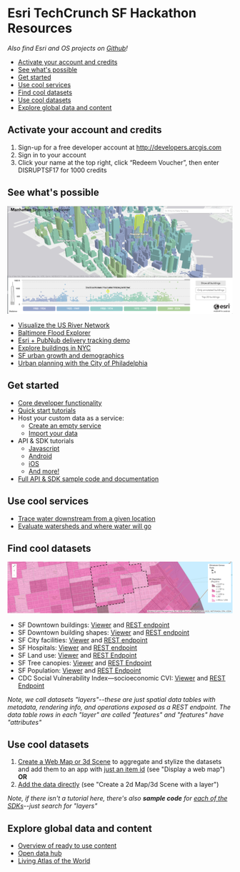 # Esri TechCrunch SF Hackathon Resources
_Also find Esri and OS projects on [Github](https://esri.github.io/)!_

- [Activate your account and credits](#activate-your-account-and-credits)
- [See what's possible](#see-whats-possible)
- [Get started](#get-started)
- [Use cool services](#use-cool-services)
- [Find cool datasets](#find-cool-datasets)
- [Use cool datasets](#use-cool-datasets)
- [Explore global data and content](#explore-global-data-and-content)

## Activate your account and credits
1.	Sign-up for a free developer account at <http://developers.arcgis.com>
2.	Sign in to your account
3.	Click your name at the top right, click “Redeem Voucher”, then enter DISRUPTSF17 for 1000 credits

## See what's possible

![Manhattan Preview Full](/images/manhattan-preview-full.png?raw=true)

- [Visualize the US River Network](https://github.com/richiecarmichael/Esri-Hydro-Hierarchy)
- [Baltimore Flood Explorer](https://maps.esri.com/rc/water/index.html)
- [Esri + PubNub delivery tracking demo](https://github.com/Esri/pubnub-delivery-tracking-demo)
- [Explore buildings in NYC](https://esri.github.io/Manhattan-skyscraper-explorer/)
- [SF urban growth and demographics](https://coolmaps.esri.com/#5)
- [Urban planning with the City of Philadelphia](https://www.arcgis.com/apps/CEWebViewer/viewer.html?3dWebScene=86f88285788a4c53bd3d5dde6b315dfe)

## Get started
- [Core developer functionality](https://developers.arcgis.com/features/)
- [Quick start tutorials](https://developers.arcgis.com/labs/)
- Host your custom data as a service:
  - [Create an empty service](https://developers.arcgis.com/labs/data/create-a-new-dataset/)
  - [Import your data](https://developers.arcgis.com/labs/data/import-data)
- API & SDK tutorials
  - [Javascript](https://developers.arcgis.com/labs/develop/#javascript)
  - [Android](https://developers.arcgis.com/labs/develop/#android)
  - [iOS](https://developers.arcgis.com/labs/develop/#ios)
  - [And more!](https://developers.arcgis.com/labs/develop/index.html)
- [Full API & SDK sample code and documentation](https://developers.arcgis.com/documentation/#sdks)

## Use cool services
- [Trace water downstream from a given location](https://developers.arcgis.com/rest/elevation/api-reference/trace-downstream.htm)
- [Evaluate watersheds and where water will go](https://developers.arcgis.com/rest/elevation/api-reference/watershed.htm)

## Find cool datasets

![Population Data](/images/population-data.png?raw=true)

- SF Downtown buildings: [Viewer](https://sfgis-portal.sfgov.org/arcgis/home/webscene/viewer.html?layers=1fc011c6e82a46bfad429628d37c5175) and [REST endpoint](https://sfgis-portal.sfgov.org/srv/rest/services/Hosted/Downtown_textured3D_P2010_bldg/SceneServer/layers/0)
- SF Downtown building shapes: [Viewer](https://sfgis-portal.sfgov.org/arcgis/home/webscene/viewer.html?layers=4c79dbab169d46f78cad35503659b899) and [REST endpoint](https://sfgis-portal.sfgov.org/srv/rest/services/Hosted/City_noTex_bldg3d_mpgz/SceneServer/layers/0)
- SF City facilities: [Viewer](http://www.arcgis.com/home/webmap/viewer.html?url=https%3A%2F%2Fsfgis-svc.sfgov.org%2Farcgis%2Frest%2Fservices%2Fsfgis%2Fcity_facilities_on_sfgis_svc%2FFeatureServer%2F0&source=sd) and [REST endpoint](https://sfgis-svc.sfgov.org/arcgis/rest/services/sfgis/city_facilities_on_sfgis_svc/FeatureServer/0)
- SF Hospitals: [Viewer](http://hub.arcgis.com/datasets/a9c42521cf68466eb39d16d582279b66_0) and [REST endpoint](https://services3.arcgis.com/YZdItf6NReIVcw7j/arcgis/rest/services/HospitalMap_WFL1/FeatureServer/0/query?outFields=*&where=1%3D1)
- SF Land use: [Viewer](http://hub.arcgis.com/datasets/Stanford::sf-land-use) and [REST Endpoint](https://services.arcgis.com/7CRlmWNEbeCqEJ6a/arcgis/rest/services/SF_Parcels/FeatureServer/0/query?outFields=*&where=1%3D1)
-	SF Tree canopies: [Viewer](http://hub.arcgis.com/datasets/Stanford::sf-tree-canopy) and [REST Endpoint](https://services.arcgis.com/7CRlmWNEbeCqEJ6a/arcgis/rest/services/SF_Parcels/FeatureServer/1/query?outFields=*&where=1%3D1)
-	SF Population: [Viewer](http://hub.arcgis.com/datasets/Stanford::population) and [REST Endpoint](https://services.arcgis.com/7CRlmWNEbeCqEJ6a/arcgis/rest/services/SF_Population/FeatureServer/0/query?outFields=*&where=1%3D1)
-	CDC Social Vulnerability Index—socioeconomic CVI: [Viewer](http://hub.arcgis.com/datasets/4759ce4869d3412895b6024c02a71d35_0?geometry=-122.446%2C37.782%2C-122.384%2C37.794) and [REST Endpoint](https://services3.arcgis.com/ZvidGQkLaDJxRSJ2/arcgis/rest/services/socioeconomic_2014_tract/FeatureServer/0/query?outFields=*&where=1%3D1)

_Note, we call datasets "layers"--these are just spatial data tables with metadata, rendering info, and operations exposed as a REST endpoint. The data table rows in each "layer" are called "features" and "features" have "attributes"_

## Use cool datasets
1. [Create a Web Map or 3d Scene](https://developers.arcgis.com/labs/design/index.html) to aggregate and stylize the datasets and add them to an app with [just an item id](https://developers.arcgis.com/labs/develop/index.html) (see "Display a web map") __OR__
2. [Add the data directly](https://developers.arcgis.com/labs/develop/index.html) (see "Create a 2d Map/3d Scene with a layer")

_Note, if there isn't a tutorial here, there's also __sample code__ for [each of the SDKs](https://developers.arcgis.com/documentation/)--just search for "layers"_

## Explore global data and content
- [Overview of ready to use content](http://www.arcgis.com/features/maps/index.html)
- [Open data hub](http://hub.arcgis.com/pages/open-data)
- [Living Atlas of the World](https://livingatlas.arcgis.com/en/#s=0)
